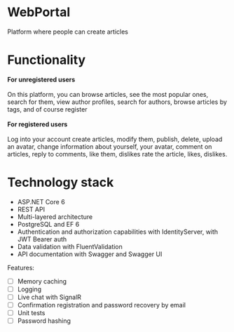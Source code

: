 # WebPortal 
Platform where people can create articles

# Functionality
**For unregistered users**\
\
On this platform, you can browse articles, see the most popular ones, search for them, view author profiles, search for authors, browse articles by tags, and of course register
\
\
**For registered users**\
\
Log into your account
create articles, modify them, publish, delete, upload an avatar, change information about yourself, your avatar, comment on articles, reply to comments, like them, dislikes rate the article, likes, dislikes.
# Technology stack
- ASP.NET Core 6
- REST API
- Multi-layered architecture
- PostgreSQL and EF 6
- Authentication and authorization capabilities with IdentityServer, with JWT Bearer auth
- Data validation with FluentValidation
- API documentation with Swagger and Swagger UI

Features:
- [ ] Memory caching
- [ ] Logging
- [ ] Live chat with SignalR
- [ ] Сonfirmation registration and password recovery by email
- [ ] Unit tests
- [ ] Password hashing
